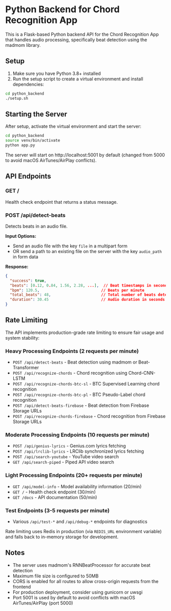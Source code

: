 # Python Backend for Chord Recognition App

This is a Flask-based Python backend API for the Chord Recognition App that handles audio processing, specifically beat detection using the madmom library.

## Setup

1. Make sure you have Python 3.8+ installed
2. Run the setup script to create a virtual environment and install dependencies:

```bash
cd python_backend
./setup.sh
```

## Starting the Server

After setup, activate the virtual environment and start the server:

```bash
cd python_backend
source venv/bin/activate
python app.py
```

The server will start on http://localhost:5001 by default (changed from 5000 to avoid macOS AirTunes/AirPlay conflicts).

## API Endpoints

### GET /

Health check endpoint that returns a status message.

### POST /api/detect-beats

Detects beats in an audio file.

**Input Options:**
- Send an audio file with the key `file` in a multipart form
- OR send a path to an existing file on the server with the key `audio_path` in form data

**Response:**
```json
{
  "success": true,
  "beats": [0.12, 0.84, 1.56, 2.28, ...],  // Beat timestamps in seconds
  "bpm": 120.5,                           // Beats per minute
  "total_beats": 48,                      // Total number of beats detected
  "duration": 30.45                       // Audio duration in seconds
}
```

## Rate Limiting

The API implements production-grade rate limiting to ensure fair usage and system stability:

### Heavy Processing Endpoints (2 requests per minute)
- `POST /api/detect-beats` - Beat detection using madmom or Beat-Transformer
- `POST /api/recognize-chords` - Chord recognition using Chord-CNN-LSTM
- `POST /api/recognize-chords-btc-sl` - BTC Supervised Learning chord recognition
- `POST /api/recognize-chords-btc-pl` - BTC Pseudo-Label chord recognition
- `POST /api/detect-beats-firebase` - Beat detection from Firebase Storage URLs
- `POST /api/recognize-chords-firebase` - Chord recognition from Firebase Storage URLs

### Moderate Processing Endpoints (10 requests per minute)
- `POST /api/genius-lyrics` - Genius.com lyrics fetching
- `POST /api/lrclib-lyrics` - LRClib synchronized lyrics fetching
- `POST /api/search-youtube` - YouTube video search
- `GET /api/search-piped` - Piped API video search

### Light Processing Endpoints (20+ requests per minute)
- `GET /api/model-info` - Model availability information (20/min)
- `GET /` - Health check endpoint (30/min)
- `GET /docs` - API documentation (50/min)

### Test Endpoints (3-5 requests per minute)
- Various `/api/test-*` and `/api/debug-*` endpoints for diagnostics

Rate limiting uses Redis in production (via `REDIS_URL` environment variable) and falls back to in-memory storage for development.

## Notes

- The server uses madmom's RNNBeatProcessor for accurate beat detection
- Maximum file size is configured to 50MB
- CORS is enabled for all routes to allow cross-origin requests from the frontend
- For production deployment, consider using gunicorn or uwsgi
- Port 5001 is used by default to avoid conflicts with macOS AirTunes/AirPlay (port 5000)